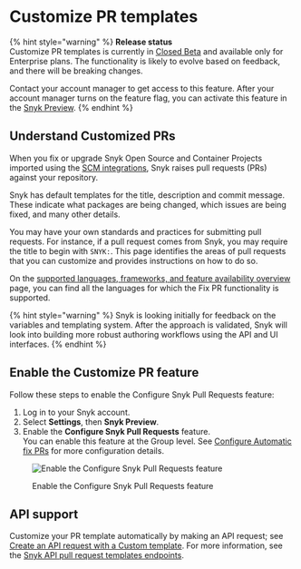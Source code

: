 # Customize PR templates

{% hint style="warning" %}
**Release status** \
Customize PR templates is currently in [Closed Beta](../../../../getting-started/snyk-release-process.md) and available only for Enterprise plans. The functionality is likely to evolve based on feedback, and there will be breaking changes.&#x20;

Contact your account manager to get access to this feature. After your account manager turns on the feature flag, you can activate this feature in the [Snyk Preview](../../../../snyk-admin/snyk-preview.md).
{% endhint %}

## Understand Customized PRs

When you fix or upgrade Snyk Open Source and Container Projects imported using the [SCM integrations](../../../../integrate-with-snyk/git-repositories-scms-integrations-with-snyk/), Snyk raises pull requests (PRs) against your repository.&#x20;

Snyk has default templates for the title, description and commit message. These indicate what packages are being changed, which issues are being fixed, and many other details.

You may have your own standards and practices for submitting pull requests. For instance, if a pull request comes from Snyk, you may require the title to begin with `SNYK:`. This page identifies the areas of pull requests that you can customize and provides instructions on how to do so.

On the [supported languages, frameworks, and feature availability overview](broken-reference) page, you can find all the languages for which the Fix PR functionality is supported.

{% hint style="warning" %}
Snyk is looking initially for feedback on the variables and templating system. After the approach is validated, Snyk will look into building more robust authoring workflows using the API and UI interfaces.
{% endhint %}

## Enable the Customize PR feature

Follow these steps to enable the Configure Snyk Pull Requests feature:

1. Log in to your Snyk account.
2. Select **Settings**, then **Snyk Preview**.
3. Enable the **Configure Snyk Pull Requests** feature.\
   You can enable this feature at the Group level. See [Configure Automatic fix PRs](../create-automatic-fix-prs-for-backlog-issues-and-known-vulnerabilities.md) for more configuration details.

<figure><img src="../../../../.gitbook/assets/Config Snyk PRs.png" alt="Enable the Configure Snyk Pull Requests feature"><figcaption><p>Enable the Configure Snyk Pull Requests feature</p></figcaption></figure>

## **API support**

Customize your PR template automatically by making an API request; see [Create an API request with a Custom template](apply-a-custom-pr-template.md#create-an-api-request-with-a-custom-template). For more information, see the [Snyk API pull request templates endpoints](https://apidocs.snyk.io/?version=2023-10-13%7Ebeta#tag--Pull-Request-Templates).
